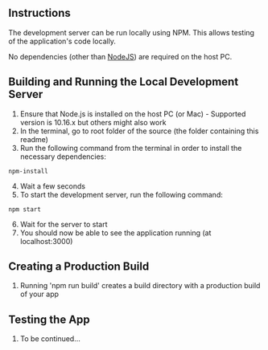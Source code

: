## Instructions
The development server can be run locally using NPM. This allows testing of the application's code locally.

No dependencies (other than [NodeJS](https://nodejs.org/)) are required on the host PC.

## Building and Running the Local Development Server
1. Ensure that Node.js is installed on the host PC (or Mac) - Supported version is 10.16.x but others might also work
2. In the terminal, go to root folder of the source (the folder containing this readme)
3. Run the following command from the terminal in order to install the necessary dependencies:
```
npm-install
```
4. Wait a few seconds
5. To start the development server, run the following command:
```
npm start
```
6. Wait for the server to start
7. You should now be able to see the application running (at localhost:3000)

## Creating a Production Build
1. Running 'npm run build' creates a build directory with a production build of your app

## Testing the App
1. To be continued...